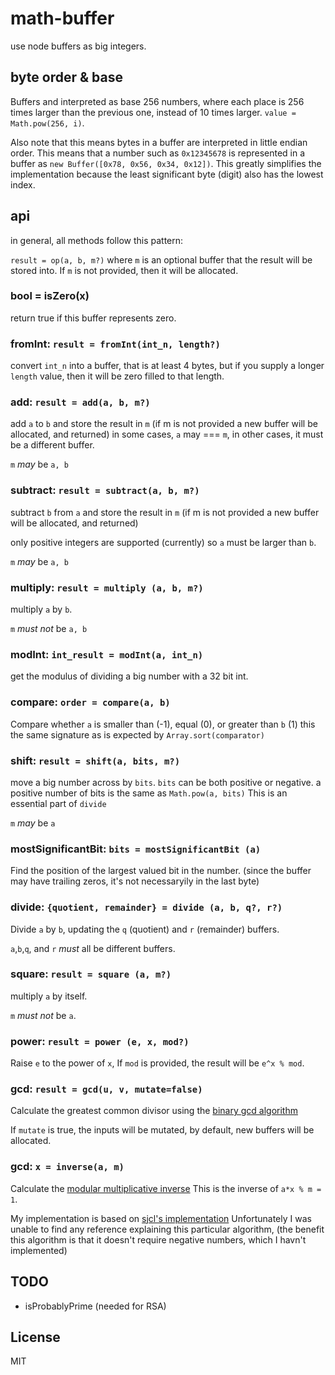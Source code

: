 # math-buffer

use node buffers as big integers.

## byte order & base

Buffers and interpreted as base 256 numbers,
where each place is 256 times larger than the previous one,
instead of 10 times larger. `value = Math.pow(256, i)`.

Also note that this means bytes in a buffer are interpreted in little endian order.
This means that a number such as `0x12345678` is represented in a buffer
as `new Buffer([0x78, 0x56, 0x34, 0x12])`.
This greatly simplifies the implementation because the least significant byte (digit)
also has the lowest index.

## api

in general, all methods follow this pattern:

`result = op(a, b, m?)`
where `m` is an optional buffer that the result will be stored into.
If `m` is not provided, then it will be allocated.

### bool = isZero(x)

return true if this buffer represents zero.

### fromInt: `result = fromInt(int_n, length?)`

convert `int_n` into a buffer, that is at least 4 bytes,
but if you supply a longer `length` value,
then it will be zero filled to that length.

### add: `result = add(a, b, m?)`

add `a` to `b` and store the result in `m`
(if m is not provided a new buffer will be allocated, and returned)
in some cases, `a` may === `m`, in other cases, it must be a different buffer.

`m` *may* be `a, b`

### subtract: `result = subtract(a, b, m?)`

subtract `b` from `a` and store the result in `m`
(if m is not provided a new buffer will be allocated, and returned)

only positive integers are supported (currently) so `a` must be larger than `b`.

`m` *may* be `a, b`

### multiply: `result = multiply (a, b, m?)`

multiply `a` by `b`.

`m` *must not* be `a, b`

### modInt: `int_result = modInt(a, int_n)`

get the modulus of dividing a big number with a 32 bit int.

### compare: `order = compare(a, b)`

Compare whether `a` is smaller than (-1), equal (0), or greater than `b` (1)
this the same signature as is expected by `Array.sort(comparator)`

### shift: `result = shift(a, bits, m?)`

move a big number across by `bits`. `bits` can be both positive or negative.
a positive number of bits is the same as `Math.pow(a, bits)`
This is an essential part of `divide`

`m` *may* be `a`

### mostSignificantBit: `bits = mostSignificantBit (a)`

Find the position of the largest valued bit in the number.
(since the buffer may have trailing zeros, it's not necessaryily in the last byte)


### divide: `{quotient, remainder} = divide (a, b, q?, r?)`

Divide `a` by `b`, updating the `q` (quotient) and `r` (remainder) buffers.

`a`,`b`,`q`, and `r` *must* all be different buffers.

### square: `result = square (a, m?)`

multiply `a` by itself.

`m` *must not* be `a`.

### power: `result = power (e, x, mod?)`

Raise `e` to the power of `x`,
If `mod` is provided, the result will be `e^x % mod`.

### gcd: `result = gcd(u, v, mutate=false)`

Calculate the greatest common divisor using the
[binary gcd algorithm](http://en.wikipedia.org/wiki/Binary_GCD_algorithm)

If `mutate` is true, the inputs will be mutated,
by default, new buffers will be allocated.

### gcd: `x = inverse(a, m)`

Calculate the [modular multiplicative inverse](http://en.wikipedia.org/wiki/Modular_multiplicative_inverse)
This is the inverse of `a*x % m = 1`.

My implementation is based on
[sjcl's implementation](https://github.com/bitwiseshiftleft/sjcl/blob/master/core/bn.js#L182-L226)
Unfortunately I was unable to find any reference explaining this particular algorithm,
(the benefit this algorithm is that it doesn't require negative numbers, which I havn't implemented)

## TODO

* isProbablyPrime (needed for RSA)

## License

MIT
